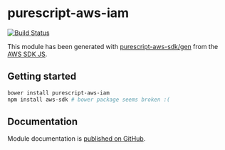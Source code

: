 # purescript-aws-iam

[![Build Status](https://app.wercker.com/status/5909b9e96d1080804b17a28f72f87b6b/s/master)](https://app.wercker.com/project/byKey/5909b9e96d1080804b17a28f72f87b6b)

This module has been generated with [purescript-aws-sdk/gen](https://github.com/purescript-aws-sdk/gen) from the [AWS SDK JS](https://github.com/aws/aws-sdk-js).

## Getting started

```sh
bower install purescript-aws-iam
npm install aws-sdk # bower package seems broken :(
```

## Documentation

Module documentation is [published on GitHub](https://github.com/purescript-aws-sdk/purescript-aws-iam/tree/master/docs).
